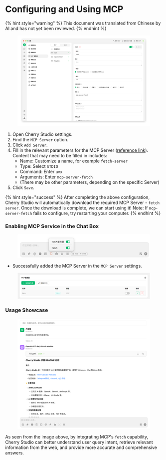 # Configuring and Using MCP


{% hint style="warning" %}
This document was translated from Chinese by AI and has not yet been reviewed.
{% endhint %}




<figure><img src="../../.gitbook/assets/image (8) (1).png" alt=""><figcaption></figcaption></figure>

1. Open Cherry Studio settings.
2. Find the `MCP Server` option.
3. Click `Add Server`.
4. Fill in the relevant parameters for the MCP Server ([reference link](https://github.com/modelcontextprotocol/servers/tree/main/src/fetch)). Content that may need to be filled in includes:
   * Name: Customize a name, for example `fetch-server`
   * Type: Select `STDIO`
   * Command: Enter `uvx`
   * Arguments: Enter `mcp-server-fetch`
   * (There may be other parameters, depending on the specific Server)
5. Click `Save`.

{% hint style="success" %}
After completing the above configuration, Cherry Studio will automatically download the required MCP Server - `fetch server`. Once the download is complete, we can start using it! Note: If `mcp-server-fetch` fails to configure, try restarting your computer.
{% endhint %}

### Enabling MCP Service in the Chat Box

<figure><img src="../../.gitbook/assets/MCP-输入框按钮示例.png" alt=""><figcaption></figcaption></figure>

* Successfully added the MCP Server in the `MCP Server` settings.

<figure><img src="../../.gitbook/assets/MCP服务器示例.png" alt=""><figcaption></figcaption></figure>

### **Usage Showcase**

<figure><img src="../../.gitbook/assets/image (1) (1) (1) (1) (1).png" alt=""><figcaption></figcaption></figure>

As seen from the image above, by integrating MCP's `fetch` capability, Cherry Studio can better understand user query intent, retrieve relevant information from the web, and provide more accurate and comprehensive answers.
